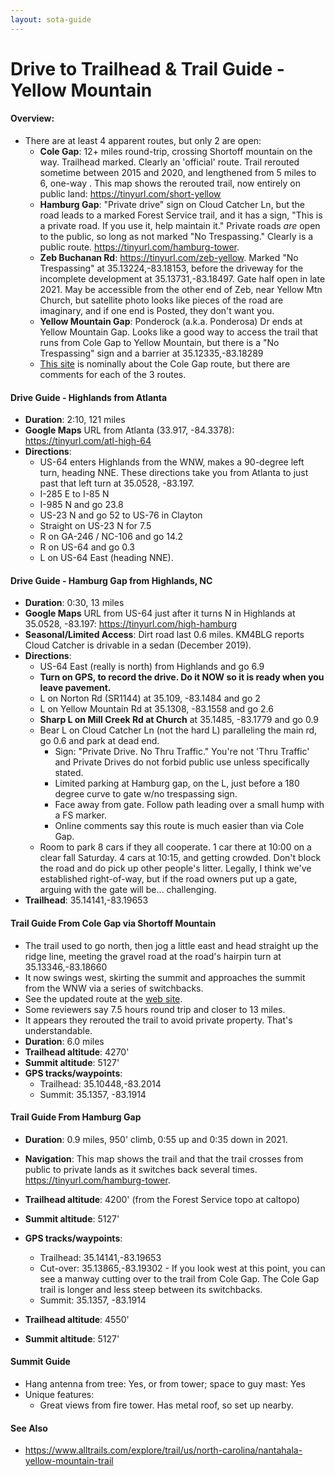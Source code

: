 ```yaml
---
layout: sota-guide
---
```

# Drive to Trailhead & Trail Guide - Yellow Mountain

#### Overview:

* There are at least 4 apparent routes, but only 2 are open:
    * **Cole Gap**: 12+ miles round-trip, crossing Shortoff mountain on the way. Trailhead marked. Clearly an 'official' route. Trail rerouted sometime between 2015 and 2020, and lengthened from 5 miles to 6, one-way . This map shows the rerouted trail, now entirely on public land: https://tinyurl.com/short-yellow
    * **Hamburg Gap**: "Private drive" sign on Cloud Catcher Ln, but the road leads to a marked Forest Service trail, and it has a sign, "This is a private road. If you use it, help maintain it." Private roads *are* open to the public, so long as not marked "No Trespassing." Clearly is a public route.  https://tinyurl.com/hamburg-tower.
    * **Zeb Buchanan Rd**:  https://tinyurl.com/zeb-yellow. Marked "No Trespassing" at 35.13224,-83.18153, before the driveway for the incomplete development at 35.13731,-83.18497. Gate half open in late 2021. May be accessible from the other end of Zeb, near Yellow Mtn Church, but satellite photo looks like pieces of the road are imaginary, and if one end is Posted, they don't want you.
    * **Yellow Mountain Gap**: Ponderock (a.k.a.  Ponderosa) Dr ends at Yellow Mountain Gap. Looks like a good way to access the trail that runs from Cole Gap to Yellow Mountain, but there is a "No Trespassing" sign and a barrier at 35.12335,-83.18289
    * [This site](https://www.alltrails.com/explore/trail/us/north-carolina/nantahala-yellow-mountain-trail) is nominally about the Cole Gap route, but there are comments for each of the 3 routes.



#### Drive Guide - Highlands from Atlanta

- **Duration**: 2:10, 121 miles
- **Google Maps** URL from Atlanta (33.917, -84.3378): https://tinyurl.com/atl-high-64
- **Directions**:
    - US-64 enters Highlands from the WNW, makes a 90-degree left turn, heading NNE. These directions take you from Atlanta to just past that left turn at 35.0528, -83.197.
    - I-285 E to I-85 N
    - I-985 N and go 23.8
    - US-23 N and go 52 to US-76 in Clayton
    - Straight on US-23 N for 7.5
    - R on GA-246 / NC-106 and go 14.2
    - R on US-64 and go 0.3
    - L on US-64 East (heading NNE). 

#### Drive Guide - Hamburg Gap from Highlands, NC

* **Duration**: 0:30, 13 miles
* **Google Maps** URL from US-64 just after it turns N in Highlands at 35.0528, -83.197: https://tinyurl.com/high-hamburg
* **Seasonal/Limited Access**: Dirt road last 0.6 miles. KM4BLG reports Cloud Catcher is drivable in a sedan (December 2019).
* **Directions**:
    * US-64 East (really is north) from Highlands and go 6.9
    * **Turn on GPS, to record the drive. Do it NOW so it is ready when you leave pavement.**
    * L on Norton Rd (SR1144) at 35.109, -83.1484 and go 2
    * L on Yellow Mountain Rd at 35.1308, -83.1558 and go 2.6
    * **Sharp L on Mill Creek Rd at Church** at 35.1485, -83.1779 and go 0.9
    * Bear L on Cloud Catcher Ln (not the hard L) paralleling the main rd, go 0.6 and park at dead end.
        * Sign: "Private Drive. No Thru Traffic." You're not 'Thru Traffic' and Private Drives do not forbid public use unless specifically stated.
        * Limited parking at Hamburg gap, on the L, just before a 180 degree curve to gate w/no trespassing sign.
        * Face away from gate. Follow path leading over a small hump with a FS marker.
        * Online comments say this route is much easier than via Cole Gap.
    * Room to park 8 cars if they all cooperate. 1 car there at 10:00 on a clear fall Saturday. 4 cars at 10:15, and getting crowded. Don't block the road and do pick up other people's litter. Legally, I think we've established right-of-way, but if the road owners put up a gate, arguing with the gate will be... challenging.
* **Trailhead**: 35.14141,-83.19653

#### Trail Guide From Cole Gap via Shortoff Mountain

* The trail used to go north, then jog a little east and head straight up the ridge line, meeting the gravel road at the road's hairpin turn at 35.13346,-83.18660
* It now swings west, skirting the summit and approaches the summit from the WNW via a series of switchbacks.
* See the updated route at the [web site](https://www.alltrails.com/explore/trail/us/north-carolina/nantahala-yellow-mountain-trail).
* Some reviewers say 7.5 hours round trip and closer to 13 miles.
* It appears they rerouted the trail to avoid private property. That's understandable.
* **Duration**: 6.0 miles
* **Trailhead altitude**: 4270'
* **Summit altitude**: 5127'
* **GPS tracks/waypoints**:
    * Trailhead: 35.10448,-83.2014
    * Summit: 35.1357, -83.1914


#### Trail Guide From Hamburg Gap

* **Duration**: 0.9 miles, 950' climb,  0:55 up and 0:35 down in 2021.
* **Navigation**: This map shows the trail and that the trail crosses from public to private lands as it switches back several times. https://tinyurl.com/hamburg-tower.
* **Trailhead altitude**: 4200' (from the Forest Service topo at caltopo)
* **Summit altitude**: 5127'
* **GPS tracks/waypoints**:
    * Trailhead: 35.14141,-83.19653
    * Cut-over: 35.13865,-83.19302 - If you look west at this point, you can see a manway cutting over to the trail from Cole Gap.  The Cole Gap trail is  longer and less steep between its switchbacks.
    * Summit: 35.1357, -83.1914

* **Trailhead altitude**: 4550'
* **Summit altitude**: 5127'

#### Summit Guide

* Hang antenna from tree: Yes, or from tower; space to guy mast: Yes
* Unique features:
    * Great views from fire tower.  Has metal roof, so set up nearby.

#### See Also

* https://www.alltrails.com/explore/trail/us/north-carolina/nantahala-yellow-mountain-trail

